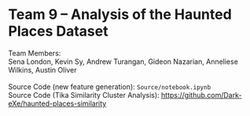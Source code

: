# Team 9 – Analysis of the Haunted Places Dataset 
Team Members:<br>
Sena London, Kevin Sy, Andrew Turangan, Gideon Nazarian, Anneliese Wilkins, Austin Oliver<br><br>
Source Code (new feature generation): ```Source/notebook.ipynb```<br>
Source Code (Tika Similarity Cluster Analysis): https://github.com/Dark-eXe/haunted-places-similarity
